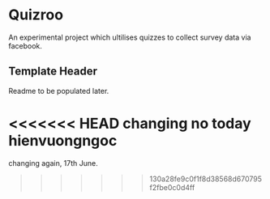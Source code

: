 Quizroo
=======

An experimental project which ultilises quizzes to collect survey data via facebook.

Template Header
---------------

Readme to be populated later.

<<<<<<< HEAD
changing no today hienvuongngoc
=======
changing again, 17th June.
>>>>>>> 130a28fe9c0f1f8d38568d670795f2fbe0c0d4ff

